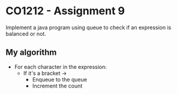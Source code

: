 # CO1212 - Assignment 9

Implement a java program using queue to check if an expression is balanced or not.

## My algorithm

* For each character in the expression:
  * If it's a bracket -> 
    * Enqueue to the queue
    * Increment the count